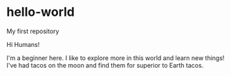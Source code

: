 # hello-world
My first repository

Hi Humans!

I'm a beginner here. I like to explore more in this world and learn new things!
I've had tacos on the moon and find them for superior to Earth tacos.

